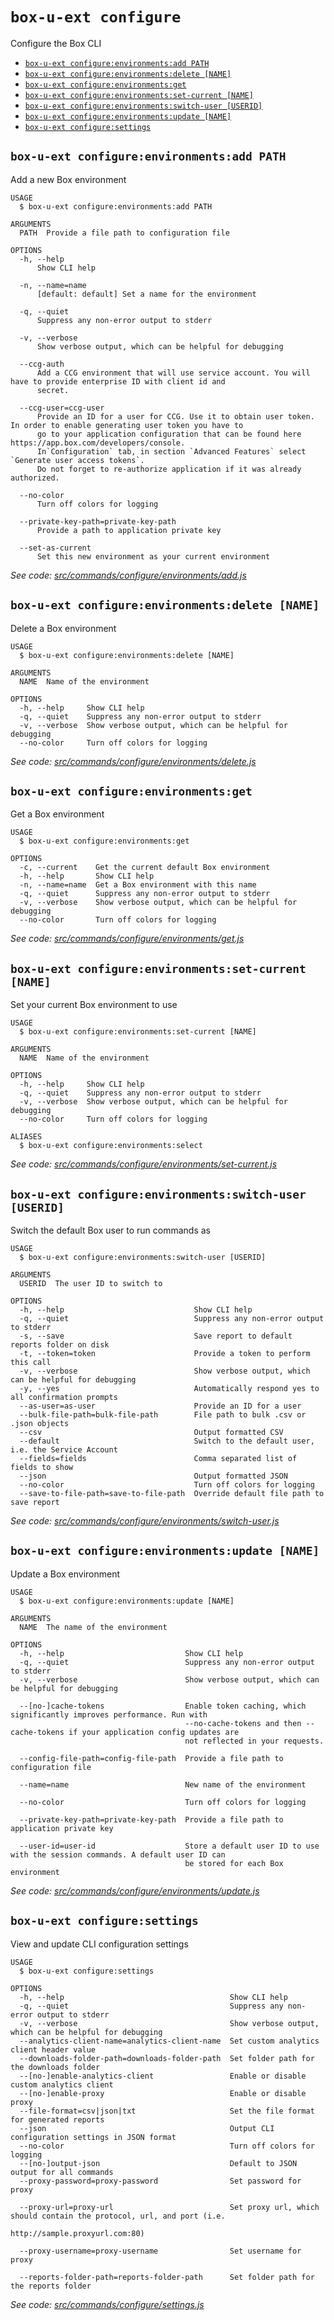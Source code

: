 `box-u-ext configure`
=====================

Configure the Box CLI

* [`box-u-ext configure:environments:add PATH`](#box-u-ext-configureenvironmentsadd-path)
* [`box-u-ext configure:environments:delete [NAME]`](#box-u-ext-configureenvironmentsdelete-name)
* [`box-u-ext configure:environments:get`](#box-u-ext-configureenvironmentsget)
* [`box-u-ext configure:environments:set-current [NAME]`](#box-u-ext-configureenvironmentsset-current-name)
* [`box-u-ext configure:environments:switch-user [USERID]`](#box-u-ext-configureenvironmentsswitch-user-userid)
* [`box-u-ext configure:environments:update [NAME]`](#box-u-ext-configureenvironmentsupdate-name)
* [`box-u-ext configure:settings`](#box-u-ext-configuresettings)

## `box-u-ext configure:environments:add PATH`

Add a new Box environment

```
USAGE
  $ box-u-ext configure:environments:add PATH

ARGUMENTS
  PATH  Provide a file path to configuration file

OPTIONS
  -h, --help
      Show CLI help

  -n, --name=name
      [default: default] Set a name for the environment

  -q, --quiet
      Suppress any non-error output to stderr

  -v, --verbose
      Show verbose output, which can be helpful for debugging

  --ccg-auth
      Add a CCG environment that will use service account. You will have to provide enterprise ID with client id and 
      secret.

  --ccg-user=ccg-user
      Provide an ID for a user for CCG. Use it to obtain user token. In order to enable generating user token you have to 
      go to your application configuration that can be found here https://app.box.com/developers/console.
      In`Configuration` tab, in section `Advanced Features` select `Generate user access tokens`. 
      Do not forget to re-authorize application if it was already authorized.

  --no-color
      Turn off colors for logging

  --private-key-path=private-key-path
      Provide a path to application private key

  --set-as-current
      Set this new environment as your current environment
```

_See code: [src/commands/configure/environments/add.js](https://github.com/vsunday/boxcli-ext/blob/v0.0.1/src/commands/configure/environments/add.js)_

## `box-u-ext configure:environments:delete [NAME]`

Delete a Box environment

```
USAGE
  $ box-u-ext configure:environments:delete [NAME]

ARGUMENTS
  NAME  Name of the environment

OPTIONS
  -h, --help     Show CLI help
  -q, --quiet    Suppress any non-error output to stderr
  -v, --verbose  Show verbose output, which can be helpful for debugging
  --no-color     Turn off colors for logging
```

_See code: [src/commands/configure/environments/delete.js](https://github.com/vsunday/boxcli-ext/blob/v0.0.1/src/commands/configure/environments/delete.js)_

## `box-u-ext configure:environments:get`

Get a Box environment

```
USAGE
  $ box-u-ext configure:environments:get

OPTIONS
  -c, --current    Get the current default Box environment
  -h, --help       Show CLI help
  -n, --name=name  Get a Box environment with this name
  -q, --quiet      Suppress any non-error output to stderr
  -v, --verbose    Show verbose output, which can be helpful for debugging
  --no-color       Turn off colors for logging
```

_See code: [src/commands/configure/environments/get.js](https://github.com/vsunday/boxcli-ext/blob/v0.0.1/src/commands/configure/environments/get.js)_

## `box-u-ext configure:environments:set-current [NAME]`

Set your current Box environment to use

```
USAGE
  $ box-u-ext configure:environments:set-current [NAME]

ARGUMENTS
  NAME  Name of the environment

OPTIONS
  -h, --help     Show CLI help
  -q, --quiet    Suppress any non-error output to stderr
  -v, --verbose  Show verbose output, which can be helpful for debugging
  --no-color     Turn off colors for logging

ALIASES
  $ box-u-ext configure:environments:select
```

_See code: [src/commands/configure/environments/set-current.js](https://github.com/vsunday/boxcli-ext/blob/v0.0.1/src/commands/configure/environments/set-current.js)_

## `box-u-ext configure:environments:switch-user [USERID]`

Switch the default Box user to run commands as

```
USAGE
  $ box-u-ext configure:environments:switch-user [USERID]

ARGUMENTS
  USERID  The user ID to switch to

OPTIONS
  -h, --help                             Show CLI help
  -q, --quiet                            Suppress any non-error output to stderr
  -s, --save                             Save report to default reports folder on disk
  -t, --token=token                      Provide a token to perform this call
  -v, --verbose                          Show verbose output, which can be helpful for debugging
  -y, --yes                              Automatically respond yes to all confirmation prompts
  --as-user=as-user                      Provide an ID for a user
  --bulk-file-path=bulk-file-path        File path to bulk .csv or .json objects
  --csv                                  Output formatted CSV
  --default                              Switch to the default user, i.e. the Service Account
  --fields=fields                        Comma separated list of fields to show
  --json                                 Output formatted JSON
  --no-color                             Turn off colors for logging
  --save-to-file-path=save-to-file-path  Override default file path to save report
```

_See code: [src/commands/configure/environments/switch-user.js](https://github.com/vsunday/boxcli-ext/blob/v0.0.1/src/commands/configure/environments/switch-user.js)_

## `box-u-ext configure:environments:update [NAME]`

Update a Box environment

```
USAGE
  $ box-u-ext configure:environments:update [NAME]

ARGUMENTS
  NAME  The name of the environment

OPTIONS
  -h, --help                           Show CLI help
  -q, --quiet                          Suppress any non-error output to stderr
  -v, --verbose                        Show verbose output, which can be helpful for debugging

  --[no-]cache-tokens                  Enable token caching, which significantly improves performance. Run with
                                       --no-cache-tokens and then --cache-tokens if your application config updates are
                                       not reflected in your requests.

  --config-file-path=config-file-path  Provide a file path to configuration file

  --name=name                          New name of the environment

  --no-color                           Turn off colors for logging

  --private-key-path=private-key-path  Provide a file path to application private key

  --user-id=user-id                    Store a default user ID to use with the session commands. A default user ID can
                                       be stored for each Box environment
```

_See code: [src/commands/configure/environments/update.js](https://github.com/vsunday/boxcli-ext/blob/v0.0.1/src/commands/configure/environments/update.js)_

## `box-u-ext configure:settings`

View and update CLI configuration settings

```
USAGE
  $ box-u-ext configure:settings

OPTIONS
  -h, --help                                     Show CLI help
  -q, --quiet                                    Suppress any non-error output to stderr
  -v, --verbose                                  Show verbose output, which can be helpful for debugging
  --analytics-client-name=analytics-client-name  Set custom analytics client header value
  --downloads-folder-path=downloads-folder-path  Set folder path for the downloads folder
  --[no-]enable-analytics-client                 Enable or disable custom analytics client
  --[no-]enable-proxy                            Enable or disable proxy
  --file-format=csv|json|txt                     Set the file format for generated reports
  --json                                         Output CLI configuration settings in JSON format
  --no-color                                     Turn off colors for logging
  --[no-]output-json                             Default to JSON output for all commands
  --proxy-password=proxy-password                Set password for proxy

  --proxy-url=proxy-url                          Set proxy url, which should contain the protocol, url, and port (i.e.
                                                 http://sample.proxyurl.com:80)

  --proxy-username=proxy-username                Set username for proxy

  --reports-folder-path=reports-folder-path      Set folder path for the reports folder
```

_See code: [src/commands/configure/settings.js](https://github.com/vsunday/boxcli-ext/blob/v0.0.1/src/commands/configure/settings.js)_
